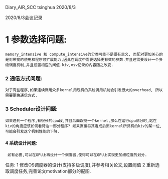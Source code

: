 

Diary_AIR_SCC tsinghua 2020/8/3


2020/8/3会议记录

# 1 参数选择问题:
    memory_intensive 和 compute_intensive的分类可能不是很有意义, 而配对更加关心的是对带宽的使用和程序可扩展能力,因此在调度中需要选择更有效的参数.并且还需要设计一个多级调度机制,并且设置相应的阀值.kiv,osv记录的内容随之改变.
### 2 通信方式问题:
    对于有些程序,如果连续调用众多kernel用现有的系统调用机制会引发很大的overhead, 所以需要更换通信方式.
###  3  Scheduler设计问题:
    如果遇到一个程序,有很长的cpu段,并且后面跟随一个kernel,那么在运行cpu部分时,站在kiv的角度应该如何看待这一部分程序? 如果直接将其看成后面kernel所具有的kiv的某一位,可能会引发这个机制性能的下降.
#### 4  系统设计问题:
     如有必要,可以在GPU上再设计一个调度器,使得可以在GPU上实现更加细粒度的划分.

任务:
1 修改OS调度器的设计(支持多级调度),并参考相关论文,设置阈值
2 重新选取调度任务,完善论文motivation部分的配图.
